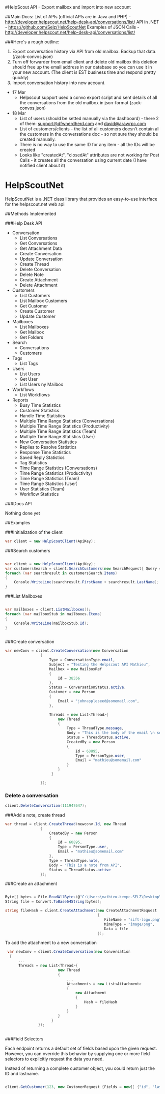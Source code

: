 #HelpScout API - Export mailbox and import into new account

##Main Docs:
List of APIs (official APIs are in Java and PHP) - http://developer.helpscout.net/help-desk-api/conversations/list/
API in .NET - https://github.com/Selz/HelpScoutNet
Examples of JSON Calls - http://developer.helpscout.net/help-desk-api/conversations/list/

###Here's a rough outline:

1. Export conversation history via API from old mailbox. Backup that data. (/zack-convos.json)
2. Turn off forwarder from email client and delete old mailbox this deletion should free up the email address in our database so you can use it in your new account. (The client is EST business time and respond pretty quickly)
3. Import conversation history into new account.

* 17 Mar 
    * Helpscout support used a convo export script and sent details of all the conversations from the old mailbox in json-format (zack-convos.json)
* 18 Mar
    * List of users (should be setted manually via the dashboard) - there 2 of them: support@dfwnerdherd.com and david@arawrpc.com
    * List of customers/clients - the list of all customers doesn't contain all the customers in the conversations doc - so not sure they should be created manually.
    * There is no way to use the same ID for any item - all the IDs will be created
    * Looks like "createdAt", "closedAt" attributes are not working for Post Calls - it creates all the conversation using current date (I have notified client about it)
    



# HelpScoutNet
HelpScoutNet is a .NET class library that provides an easy-to-use interface for the helpscout.net web api

##Methods Implemented

###Help Desk API

* Conversation
    * List Conversations
    * Get Conversations
    * Get Attachment Data
    * Create Conversation
    * Update Conversation
    * Create Thread
    * Delete Conversation
    * Delete Note
    * Create Attachment
    * Delete Attachment
* Customers
   * List Customers
   * List Mailbox Customers
   * Get Customer
   * Create Customer
   * Update Customer
* Mailboxes
    * List Mailboxes
    * Get Mailbox
    * Get Folders
* Search
    * Conversations
    * Customers
* Tags
    * List Tags
* Users
    * List Users
    * Get User
    * List Users ny Mailbox
* Workflows
    * List Workflows
* Reports
   * Busy Time Statistics
   * Customer Statistics
   * Handle Time Statistics
   * Multiple Time Range Statistics (Conversations)
   * Multiple Time Range Statistics (Productivity)
   * Multiple Time Range Statistics (Team)
   * Multiple Time Range Statistics (User)
   * New Conversation Statistics
   * Replies to Resolve Statistics
   * Response Time Statistics
   * Saved Reply Statistics
   * Tag Statistics
   * Time Range Statistics (Conversations)
   * Time Range Statistics (Productivity)
   * Time Range Statistics (Team)
   * Time Range Statistics (User)
   * User Statistics (Team)
   * Workflow Statistics


###Docs API

Nothing done yet

##Examples 

###Initialization of the client
```csharp
var client = new HelpScoutClient(ApiKey);
```
###Search customers
```csharp

var client = new HelpScoutClient(ApiKey);
var customersSearch = client.SearchCustomers(new SearchRequest{ Query = "(customer:\"johnappleseed@gmail.com\")"});
foreach (var searchresult in customersSearch.Items)
{
    Console.WriteLine(searchresult.FirstName + searchresult.LastName);   
}

```

###List Mailboxes
```csharp

var mailboxes = client.ListMailboxes();
foreach (var mailboxStub in mailboxes.Items)
{    
    Console.WriteLine(mailboxStub.Id);
}
  
```

###Create conversation
```csharp
var newConv = client.CreateConversation(new Conversation
                {
                    Type = ConversationType.email,
                    Subject = "Testing the Helpscout API Mathieu",
                    Mailbox = new MailboxRef
                    {
                        Id = 38556
                    },
                    Status = ConversationStatus.active,
                    Customer = new Person
                    {
                        Email = "johnappleseed@somemail.com",
                    },

                    Threads = new List<Thread>{
                        new Thread
                        {
                            Type = ThreadType.message,
                            Body = "This is the body of the email \n something else" + Environment.NewLine + "and again",
                            Status = ThreadStatus.active,
                            CreatedBy = new Person
                            {    
                                Id = 60895,
                                Type = PersonType.user,
                                Email = "mathieu@somemail.com"
                            } 
                        }
                     }

                });

```
### Delete a conversation
```csharp
client.DeleteConversation(111947647);
```

###Add a note, create thread
```csharp
var thread = client.CreateThread(newconv.Id, new Thread
                {
                    CreatedBy = new Person
                    {
                        Id = 60895,
                        Type = PersonType.user,
                        Email = "mathieu@somemail.com"
                    },
                    Type = ThreadType.note,
                    Body = "This is a note from API",
                    Status = ThreadStatus.active
                });
```

###Create an attachment
```csharp

Byte[] bytes = File.ReadAllBytes(@"C:\Users\mathieu.kempe.SELZ\Desktop\sift-logo.png");
String file = Convert.ToBase64String(bytes);

string fileHash = client.CreateAttachment(new CreateAttachmentRequest
                                          {
                                             FileName = "sift-logo.png",
                                             MimeType = "image/png",
                                             Data = file
                                          });

```

To add the attachment to a new conversation

```csharp
 var newConv = client.CreateConversation(new Conversation
  {
      ...
      Threads = new List<Thread>{
                        new Thread
                        {
                            ...
                            Attachments = new List<Attachment>
                            {
                                new Attachment
                                {
                                    Hash = fileHash
                                }
                            }
                        }
                     }
               });
               
```


###Field Selectors 

Each endpoint returns a default set of fields based upon the given request. However, you can override this behavior by supplying one or more field selectors to explicitly request the data you need.

Instead of returning a complete customer object, you could return just the ID and lastname.

```csharp

client.GetCustomer(123, new CustomerRequest {Fields = new[] {"id", "lastName"}});
  
```
